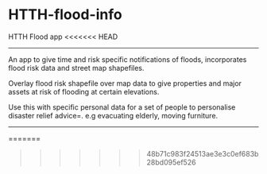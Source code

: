 HTTH-flood-info
===============

HTTH Flood app
<<<<<<< HEAD

-----

An app to give time and risk specific notifications of floods, incorporates flood risk data and street map shapefiles. 

Overlay flood risk shapefile over map data to give properties and major assets at risk of flooding at certain elevations. 

Use this with specific personal data for a set of people to personalise disaster relief advice=. e.g evacuating elderly, moving furniture. 


__________________________





=======
>>>>>>> 48b71c983f24513ae3e3c0ef683b28bd095ef526
